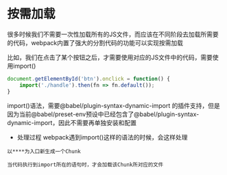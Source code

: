 # 按需加载
很多时候我们不需要一次性加载所有的JS文件，而应该在不同阶段去加载所需要的代码，webpack内置了强大的分割代码的功能可以实现按需加载

比如，我们在点击了某个按钮之后，才需要使用对应的JS文件中的代码，需要使用import()
```js
document.getElementById('btn').onclick = function() {
    import('./handle').then(fn => fn.default());
}
```

import()语法，需要@babel/plugin-syntax-dynamic-import 的插件支持，但是因为当前@babel/preset-env预设中已经包含了@babel/plugin-syntax-dynamic-import，因此不需要再单独安装和配置

* 处理过程
webpack遇到import()这样的语法的时候，会这样处理
```
以****为入口新生成一个Chunk

当代码执行到import所在的语句时，才会加载该Chunk所对应的文件
```

